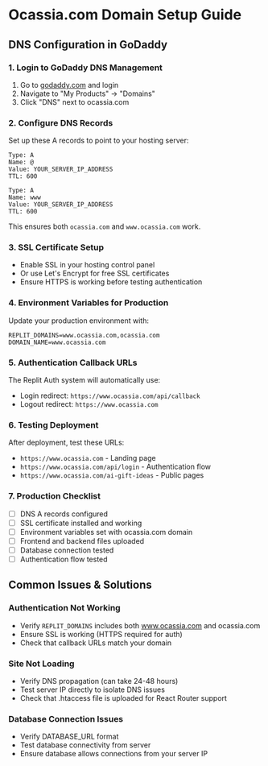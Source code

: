 # Ocassia.com Domain Setup Guide

## DNS Configuration in GoDaddy

### 1. Login to GoDaddy DNS Management
1. Go to [godaddy.com](https://godaddy.com) and login
2. Navigate to "My Products" → "Domains"
3. Click "DNS" next to ocassia.com

### 2. Configure DNS Records
Set up these A records to point to your hosting server:

```
Type: A
Name: @
Value: YOUR_SERVER_IP_ADDRESS
TTL: 600

Type: A  
Name: www
Value: YOUR_SERVER_IP_ADDRESS
TTL: 600
```

This ensures both `ocassia.com` and `www.ocassia.com` work.

### 3. SSL Certificate Setup
- Enable SSL in your hosting control panel
- Or use Let's Encrypt for free SSL certificates
- Ensure HTTPS is working before testing authentication

### 4. Environment Variables for Production
Update your production environment with:

```env
REPLIT_DOMAINS=www.ocassia.com,ocassia.com
DOMAIN_NAME=www.ocassia.com
```

### 5. Authentication Callback URLs
The Replit Auth system will automatically use:
- Login redirect: `https://www.ocassia.com/api/callback`
- Logout redirect: `https://www.ocassia.com`

### 6. Testing Deployment
After deployment, test these URLs:
- `https://www.ocassia.com` - Landing page
- `https://www.ocassia.com/api/login` - Authentication flow
- `https://www.ocassia.com/ai-gift-ideas` - Public pages

### 7. Production Checklist
- [ ] DNS A records configured
- [ ] SSL certificate installed and working
- [ ] Environment variables set with ocassia.com domain
- [ ] Frontend and backend files uploaded
- [ ] Database connection tested
- [ ] Authentication flow tested

## Common Issues & Solutions

### Authentication Not Working
- Verify `REPLIT_DOMAINS` includes both www.ocassia.com and ocassia.com
- Ensure SSL is working (HTTPS required for auth)
- Check that callback URLs match your domain

### Site Not Loading
- Verify DNS propagation (can take 24-48 hours)
- Test server IP directly to isolate DNS issues
- Check that .htaccess file is uploaded for React Router support

### Database Connection Issues
- Verify DATABASE_URL format
- Test database connectivity from server
- Ensure database allows connections from your server IP